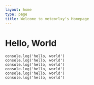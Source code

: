 ```yaml
---
layout: home
type: page
title: Welcome to meteorlxy's Homepage
---
```


# Hello, World

``` js{2}
console.log('hello, world')
console.log('hello, world')
console.log('hello, world')
console.log('hello, world')
console.log('hello, world')
console.log('hello, world')
```